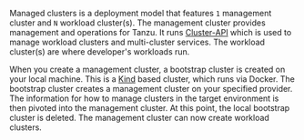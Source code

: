 Managed clusters is a deployment model that features `1` management cluster and `N` workload cluster(s). The management cluster provides management and operations for Tanzu. It runs [Cluster-API](https://cluster-api.sigs.k8s.io/) which is used to manage workload clusters and multi-cluster services. The workload cluster(s) are where developer's workloads run.

When you create a management cluster, a bootstrap cluster is created on your local machine. This is a [Kind](https://kind.sigs.k8s.io/) based cluster, which runs via Docker. The bootstrap cluster creates a management cluster on your specified provider. The information for how to manage clusters in the target environment is then pivoted into the management cluster. At this point, the local bootstrap cluster is deleted. The management cluster can now create workload clusters.
